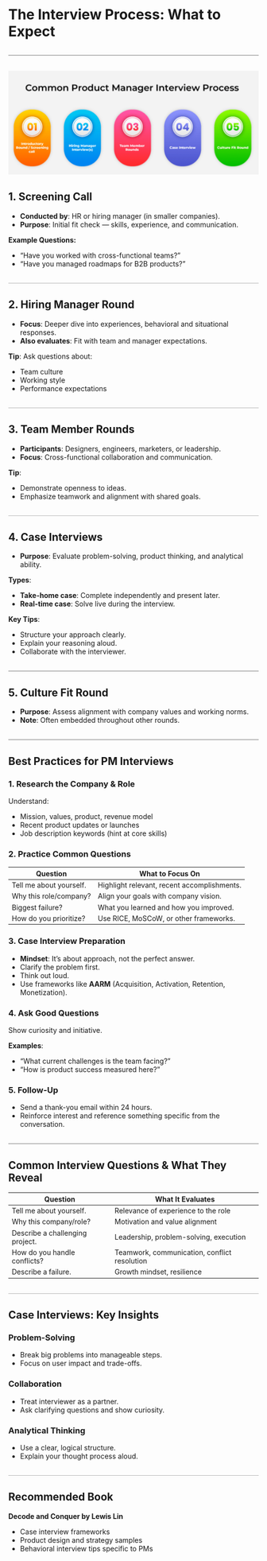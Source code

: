 <style>
  hr.section-break {
    border: none;
    height: 3px;
    background: linear-gradient(to right, #4b6cb7, #182848);
    margin: 40px 0;
    border-radius: 2px;
  }

  hr.topic-divider {
    border: none;
    height: 1.5px;
    background-color: #888;
    margin: 30px 0;
    opacity: 0.6;
  }

  hr.soft-line {
    border: none;
    height: 1px;
    background-color: #ccc;
    margin: 20px 0;
    opacity: 0.5;
  }
</style>


# The Interview Process: What to Expect

<hr class="topic-divider">

![Interview](Images/interview.png)

## 1. Screening Call

- **Conducted by**: HR or hiring manager (in smaller companies).
- **Purpose**: Initial fit check — skills, experience, and communication.

**Example Questions:**
- “Have you worked with cross-functional teams?”
- “Have you managed roadmaps for B2B products?”

<hr class="topic-divider">

## 2. Hiring Manager Round

- **Focus**: Deeper dive into experiences, behavioral and situational responses.
- **Also evaluates**: Fit with team and manager expectations.

**Tip**: Ask questions about:
- Team culture
- Working style
- Performance expectations

<hr class="topic-divider">

## 3. Team Member Rounds

- **Participants**: Designers, engineers, marketers, or leadership.
- **Focus**: Cross-functional collaboration and communication.

**Tip**:
- Demonstrate openness to ideas.
- Emphasize teamwork and alignment with shared goals.

<hr class="topic-divider">

## 4. Case Interviews

- **Purpose**: Evaluate problem-solving, product thinking, and analytical ability.

**Types**:
- **Take-home case**: Complete independently and present later.
- **Real-time case**: Solve live during the interview.

**Key Tips**:
- Structure your approach clearly.
- Explain your reasoning aloud.
- Collaborate with the interviewer.

<hr class="topic-divider">

## 5. Culture Fit Round

- **Purpose**: Assess alignment with company values and working norms.
- **Note**: Often embedded throughout other rounds.

<hr class="topic-divider">

## Best Practices for PM Interviews

### 1. Research the Company & Role
Understand:
- Mission, values, product, revenue model
- Recent product updates or launches
- Job description keywords (hint at core skills)

### 2. Practice Common Questions
| Question | What to Focus On |
|----------|------------------|
| Tell me about yourself. | Highlight relevant, recent accomplishments. |
| Why this role/company? | Align your goals with company vision. |
| Biggest failure? | What you learned and how you improved. |
| How do you prioritize? | Use RICE, MoSCoW, or other frameworks. |

### 3. Case Interview Preparation
- **Mindset**: It’s about approach, not the perfect answer.
- Clarify the problem first.
- Think out loud.
- Use frameworks like **AARM** (Acquisition, Activation, Retention, Monetization).

### 4. Ask Good Questions
Show curiosity and initiative.

**Examples**:
- “What current challenges is the team facing?”
- “How is product success measured here?”

### 5. Follow-Up
- Send a thank-you email within 24 hours.
- Reinforce interest and reference something specific from the conversation.

<hr class="topic-divider">

## Common Interview Questions & What They Reveal

| Question | What It Evaluates |
|----------|--------------------|
| Tell me about yourself. | Relevance of experience to the role |
| Why this company/role? | Motivation and value alignment |
| Describe a challenging project. | Leadership, problem-solving, execution |
| How do you handle conflicts? | Teamwork, communication, conflict resolution |
| Describe a failure. | Growth mindset, resilience |

<hr class="topic-divider">

## Case Interviews: Key Insights

### Problem-Solving
- Break big problems into manageable steps.
- Focus on user impact and trade-offs.

### Collaboration
- Treat interviewer as a partner.
- Ask clarifying questions and show curiosity.

### Analytical Thinking
- Use a clear, logical structure.
- Explain your thought process aloud.

<hr class="topic-divider">

## Recommended Book

**Decode and Conquer by Lewis Lin**
- Case interview frameworks
- Product design and strategy samples
- Behavioral interview tips specific to PMs
